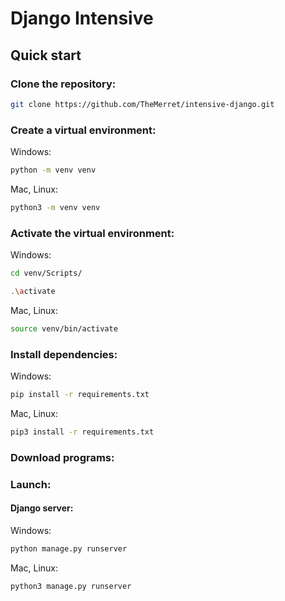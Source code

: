 # Django Intensive

## Quick start

### Clone the repository:
```bash
git clone https://github.com/TheMerret/intensive-django.git
```

### Create a virtual environment:

Windows:
```bash
python -m venv venv
```
Mac, Linux:
```bash
python3 -m venv venv
```

### Activate the virtual environment:

Windows:
```bash
cd venv/Scripts/
```
```bash
.\activate
```
Mac, Linux:
```bash
source venv/bin/activate
```

### Install dependencies:

Windows:
```bash
pip install -r requirements.txt
```
Mac, Linux:
```bash
pip3 install -r requirements.txt
```

### Download programs:

### Launch:

#### Django server:

Windows:
```bash
python manage.py runserver
```
Mac, Linux:
```bash
python3 manage.py runserver
```
